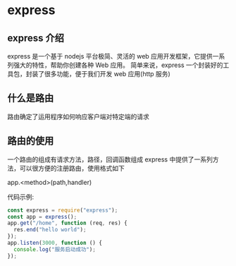 # express

## express 介绍

express 是一个基于 nodejs 平台极简、灵活的 web 应用开发框架，它提供一系列强大的特性，帮助你创建各种 Web 应用。
简单来说，express 一个封装好的工具包，封装了很多功能，便于我们开发 web 应用(http 服务)

## 什么是路由

路由确定了运用程序如何响应客户端对特定端的请求

## 路由的使用

一个路由的组成有请求方法，路径，回调函数组成
express 中提供了一系列方法，可以很方便的注册路由，使用格式如下

app.\<method\>(path,handler)

代码示例:

```js
const express = require("express");
const app = express();
app.get("/home", function (req, res) {
  res.end("hello world");
});
app.listen(3000, function () {
  console.log("服务启动成功");
});
```
